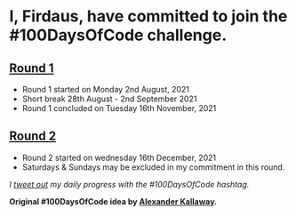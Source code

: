 # I, Firdaus, have committed to join the #100DaysOfCode challenge. 

## [Round 1](./round_one)
- Round 1 started on Monday 2nd August, 2021
- Short break 28th August - 2nd September 2021
- Round 1 concluded on Tuesday 16th November, 2021

## [Round 2](./round_two)
- Round 2 started on wednesday 16th December, 2021
- Saturdays & Sundays may be excluded in my commitment in this round.

<i> I [tweet out](https://twitter.com/betascribbles) my daily progress with the #100DaysOfCode hashtag. </i>

<b> Original #100DaysOfCode  idea by [Alexander Kallaway](https://medium.freecodecamp.org/join-the-100daysofcode-556ddb4579e4). </b>
